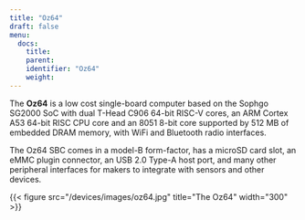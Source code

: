 ```yaml
---
title: "Oz64"
draft: false
menu:
  docs:
    title:
    parent:
    identifier: "Oz64"
    weight: 
---
```


The **Oz64** is a low cost single-board computer based on the Sophgo SG2000 SoC with dual T-Head C906 64-bit RISC-V cores, an ARM Cortex A53 64-bit RISC CPU core and an 8051 8-bit core supported by 512 MB of embedded DRAM memory, with WiFi and Bluetooth radio interfaces. 

The Oz64 SBC comes in a model-B form-factor, has a microSD card slot, an eMMC plugin connector, an USB 2.0 Type-A host port, and many other peripheral interfaces for makers to integrate with sensors and other devices. 

{{< figure src="/devices/images/oz64.jpg" title="The Oz64" width="300" >}}
